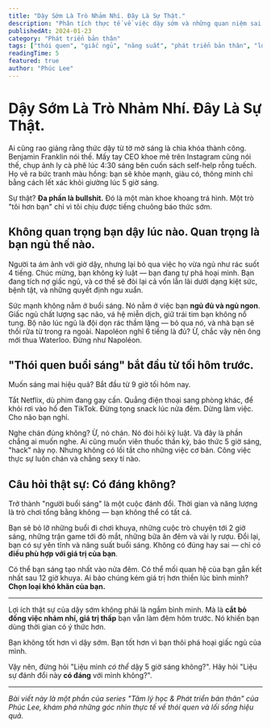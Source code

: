 ```yaml
---
title: "Dậy Sớm Là Trò Nhảm Nhí. Đây Là Sự Thật."
description: "Phân tích thực tế về việc dậy sớm và những quan niệm sai lầm phổ biến. Tại sao chất lượng giấc ngủ quan trọng hơn thời gian thức dậy và cách xây dựng thói quen hiệu quả."
publishedAt: 2024-01-23
category: "Phát triển bản thân"
tags: ["thói quen", "giấc ngủ", "năng suất", "phát triển bản thân", "lối sống"]
readingTime: 5
featured: true
author: "Phúc Lee"
---
```


# Dậy Sớm Là Trò Nhảm Nhí. Đây Là Sự Thật.

Ai cũng rao giảng rằng thức dậy từ tờ mờ sáng là chìa khóa thành công. Benjamin Franklin nói thế. Mấy tay CEO khoe mẽ trên Instagram cũng nói thế, chụp ảnh ly cà phê lúc 4:30 sáng bên cuốn sách self-help rỗng tuếch. Họ vẽ ra bức tranh màu hồng: bạn sẽ khỏe mạnh, giàu có, thông minh chỉ bằng cách lết xác khỏi giường lúc 5 giờ sáng.

Sự thật? **Đa phần là bullshit.** Đó là một màn khoe khoang trá hình. Một trò "tôi hơn bạn" chỉ vì tôi chịu được tiếng chuông báo thức sớm.

## **Không quan trọng bạn dậy lúc nào. Quan trọng là bạn ngủ thế nào.**

Người ta ám ảnh với giờ dậy, nhưng lại bỏ qua việc họ vừa ngủ như rác suốt 4 tiếng. Chúc mừng, bạn không kỷ luật — bạn đang tự phá hoại mình. Bạn đang tích nợ giấc ngủ, và cơ thể sẽ đòi lại cả vốn lẫn lãi dưới dạng kiệt sức, bệnh tật, và những quyết định ngu xuẩn.

Sức mạnh không nằm ở buổi sáng. Nó nằm ở việc bạn **ngủ đủ và ngủ ngon**. Giấc ngủ chất lượng sạc não, vá hệ miễn dịch, giữ trái tim bạn không nổ tung. Bộ não lúc ngủ là đội dọn rác thầm lặng — bỏ qua nó, và nhà bạn sẽ thối rữa từ trong ra ngoài. Napoléon nghĩ 6 tiếng là đủ? Ừ, chắc vậy nên ông mới thua Waterloo. Đừng như Napoléon.

## **"Thói quen buổi sáng" bắt đầu từ tối hôm trước.**

Muốn sáng mai hiệu quả? Bắt đầu từ 9 giờ tối hôm nay.

Tắt Netflix, dù phim đang gay cấn. Quẳng điện thoại sang phòng khác, để khỏi rơi vào hố đen TikTok. Đừng tọng snack lúc nửa đêm. Dừng làm việc. Cho não bạn nghỉ.

Nghe chán đúng không? Ừ, nó chán. Nó đòi hỏi kỷ luật. Và đây là phần chẳng ai muốn nghe. Ai cũng muốn viên thuốc thần kỳ, báo thức 5 giờ sáng, "hack" này nọ. Nhưng không có lối tắt cho những việc cơ bản. Công việc thực sự luôn chán và chẳng sexy tí nào.

## **Câu hỏi thật sự: Có đáng không?**

Trở thành "người buổi sáng" là một cuộc đánh đổi. Thời gian và năng lượng là trò chơi tổng bằng không — bạn không thể có tất cả.

Bạn sẽ bỏ lỡ những buổi đi chơi khuya, những cuộc trò chuyện tới 2 giờ sáng, những trận game tới đỏ mắt, những bữa ăn đêm và vài ly rượu. Đổi lại, bạn có sự yên tĩnh và năng suất buổi sáng. Không có đúng hay sai — chỉ có **điều phù hợp với giá trị của bạn**.

Có thể bạn sáng tạo nhất vào nửa đêm. Có thể mối quan hệ của bạn gắn kết nhất sau 12 giờ khuya. Ai bảo chúng kém giá trị hơn thiền lúc bình minh? **Chọn loại khó khăn của bạn.**

---

Lợi ích thật sự của dậy sớm không phải là ngắm bình minh. Mà là **cắt bỏ đống việc nhảm nhí, giá trị thấp** bạn vẫn làm đêm hôm trước. Nó khiến bạn dùng thời gian có ý thức hơn.

Bạn không tốt hơn vì dậy sớm. Bạn tốt hơn vì bạn thôi phá hoại giấc ngủ của mình.

Vậy nên, đừng hỏi "Liệu mình _có thể_ dậy 5 giờ sáng không?". Hãy hỏi "Liệu sự đánh đổi này **có đáng** với mình không?".

---

*Bài viết này là một phần của series "Tâm lý học & Phát triển bản thân" của Phúc Lee, khám phá những góc nhìn thực tế về thói quen và lối sống hiệu quả.*

